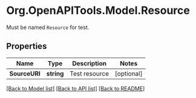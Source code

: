 # Org.OpenAPITools.Model.Resource
Must be named `Resource` for test.
## Properties

Name | Type | Description | Notes
------------ | ------------- | ------------- | -------------
**SourceURI** | **string** | Test resource | [optional] 

[[Back to Model list]](../README.md#documentation-for-models) [[Back to API list]](../README.md#documentation-for-api-endpoints) [[Back to README]](../README.md)

